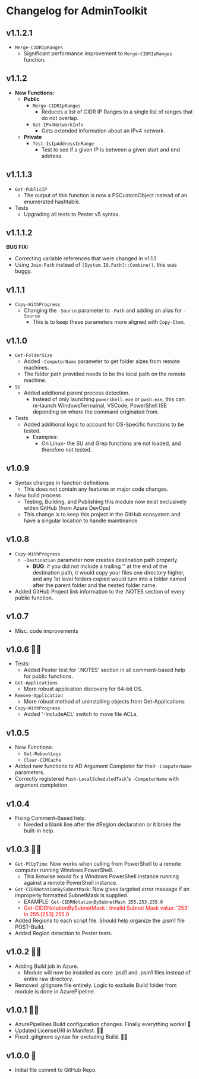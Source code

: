 # Changelog for AdminToolkit

## v1.1.2.1

+ `Merge-CIDRIpRanges`
  + Significant performance improvement to `Merge-CIDRIpRanges` function.

## v1.1.2

+ **New Functions:**
  + **Public**
    + `Merge-CIDRIpRanges`
      + Reduces a list of CIDR IP Ranges to a single list of ranges that do not overlap.
    + `Get-IPv4NetworkInfo`
      + Gets extended information about an IPv4 network.
  + **Private**
    + `Test-IsIpAddressInRange`
      + Test to see if a given IP is between a given start and end address.

## v1.1.1.3

+ `Get-PublicIP`
  + The output of this function is now a PSCustomObject instead of an enumerated hashtable.
+ Tests
  + Upgrading all tests to Pester v5 syntax.

## v1.1.1.2

**BUG FIX:**

+ Correcting variable references that were changed in v1.1.1
+ Using `Join-Path` instead of `[System.IO.Path]::Combine()`, this was buggy.

## v1.1.1

+ `Copy-WithProgress`
  + Changing the `-Source` parameter to `-Path` and adding an alias for `-Source`
    + This is to keep these parameters more aligned with `Copy-Item`.

## v1.1.0

+ `Get-FolderSize`
  + Added `-ComputerName` parameter to get folder sizes from remote machines.
  + The folder path provided needs to be the local path on the remote machine.
+ `SU`
  + Added additional parent process detection.
    + Instead of only launching `powershell.exe` or `pwsh.exe`, this can re-launch WindowsTermainal, VSCode, PowerShell ISE depending on where the command originated from.
+ Tests
  + Added additional logic to account for OS-Specific functions to be tested.
    + Examples:
      + On Linux- the SU and Grep functions are not loaded, and therefore not tested.

## v1.0.9

+ Syntax changes in function definitions
  + This does not contain any features or major code changes.
+ New build process
  + Testing, Building, and Publishing this module now exist exclusively within GitHub (from Azure DevOps)
  + This change is to keep this project in the GitHub ecosystem and have a singular location to handle maintinance.

## v1.0.8

+ `Copy-WithProgress`
  + `-Destination` parameter now creates destination path properly.
    + **BUG**: if you did not include a trailing '\' at the end of the destination path, it would copy your files one directory higher, and any 1st level folders copied would turn into a folder named after the parent folder and the nested folder name.
+ Added GitHub Project link information to the .NOTES section of every public function.

## v1.0.7

+ Misc. code improvements

## v1.0.6 🏈🏈

+ Tests:
  + Added Pester test for '.NOTES' section in all comment-based help for public functions.
+ `Get-Applications`
  + More robust application discovery for 64-bit OS.
+ `Remove-Application`
  + More robust method of uninstalling objects from Get-Applications
+ `Copy-WithProgress`
  + Added '-IncludeACL' switch to move file ACLs.

## v1.0.5

+ New Functions:
  + `Get-RebootLogs`
  + `Clear-CCMCache`
+ Added new functions to AD Argument Completer for their `-ComputerName` parameters.
+ Correctly registered `Push-LocalScheduledTask`'s `-ComputerName` with argument completion.

## v1.0.4

+ Fixing Comment-Based help.
  + Needed a blank line after the #Region declaration or it broke the built-in help.

## v1.0.3 🐱‍🚀

+ `Get-PCUpTime`: Now works when calling from PowerShell to a remote computer running Windows PowerShell.
  + This likewise would fix a Windows PowerShell instance running against a remote PowerShell instance.
+ `Get-CIDRNotationBySubnetMask`: Now gives targeted error message if an improperly formatted SubnetMask is supplied.
  + EXAMPLE: `Get-CIDRNotationBySubnetMask 255.253.255.0`
  + <span style="color:red">Get-CIDRNotationBySubnetMask : Invalid Subnet Mask value: '253' in 255.\[253\].255.0</span>
+ Added Regions to each script file. Should help organize the .psm1 file POST-Build.
+ Added Region detection to Pester tests.

## v1.0.2 🐱‍🏍

+ Adding Build job in Azure.
  + Module will now be installed as core .psd1 and .psm1 files instead of entire raw directory.
+ Removed .gitignore file entirely. Logic to exclude Build folder from module is done in AzurePipeline.

## v1.0.1 🐱‍👤

+ AzurePipelines Build configuration changes. Finally everything works! 🤣
+ Updated LicenseURI in Manifest. 🤦‍♂️
+ Fixed .gitignore syntax for excluding Build. 🤦‍♂️

## v1.0.0 🎉

+ Initial file commit to GitHub Repo.
